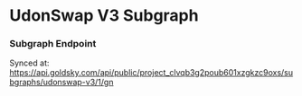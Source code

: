 # UdonSwap V3 Subgraph

### Subgraph Endpoint

Synced at: https://api.goldsky.com/api/public/project_clvqb3g2poub601xzgkzc9oxs/subgraphs/udonswap-v3/1/gn
